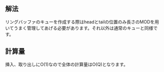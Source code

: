 ## 解法
リングバッファのキューを作成する際はheadとtailの位置のみ長さのMODを用いてうまく管理してあげる必要があります。それ以外は通常のキューと同様です。

## 計算量
挿入、取り出しにO(1)なので全体の計算量はO(Q)となります。
